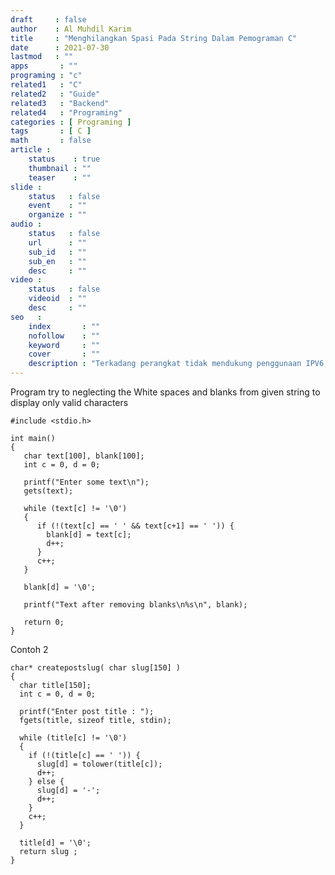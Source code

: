 ```yaml
---
draft     : false
author    : Al Muhdil Karim
title     : "Menghilangkan Spasi Pada String Dalam Pemograman C"
date      : 2021-07-30
lastmod   : ""
apps       : ""
programing : "c"
related1   : "C"
related2   : "Guide"
related3   : "Backend"
related4   : "Programing"
categories : [ Programing ]
tags       : [ C ]
math       : false
article :
    status    : true
    thumbnail : ""
    teaser    : ""
slide :
    status   : false
    event    : ""
    organize : ""
audio :
    status   : false
    url      : ""
    sub_id   : ""
    sub_en   : ""
    desc     : ""
video :
    status   : false
    videoid  : ""
    desc     : ""
seo   :
    index       : ""
    nofollow    : ""
    keyword     : ""
    cover       : ""
    description : "Terkadang perangkat tidak mendukung penggunaan IPV6, Nah bagaimana kita bisa mengatur package manager YUM hanya menggunakan IPV4 pada Fedora dan Centos"
---
```


Program try to neglecting the White spaces and blanks from given string to display only valid characters

```
#include <stdio.h>
 
int main()
{
   char text[100], blank[100];
   int c = 0, d = 0;
 
   printf("Enter some text\n");
   gets(text);
 
   while (text[c] != '\0')
   {
      if (!(text[c] == ' ' && text[c+1] == ' ')) {
        blank[d] = text[c];
        d++;
      }
      c++;
   }
 
   blank[d] = '\0';
 
   printf("Text after removing blanks\n%s\n", blank);
 
   return 0;
}
 ```

Contoh 2
```
char* createpostslug( char slug[150] )
{
  char title[150];
  int c = 0, d = 0;

  printf("Enter post title : ");
  fgets(title, sizeof title, stdin);
  
  while (title[c] != '\0')
  {
    if (!(title[c] == ' ')) {
      slug[d] = tolower(title[c]);
      d++;
    } else {
      slug[d] = '-';
      d++;
    }
    c++;
  }

  title[d] = '\0';
  return slug ;
}
```